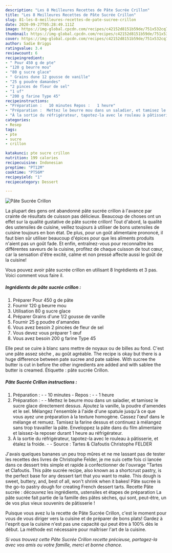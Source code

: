 ```yaml
---
description: "Les 8 Meilleures Recettes de Pâte Sucrée Crillon"
title: "Les 8 Meilleures Recettes de Pâte Sucrée Crillon"
slug: 81-les-8-meilleures-recettes-de-pate-sucree-crillon
date: 2020-09-27T05:28:49.111Z
image: https://img-global.cpcdn.com/recipes/c42152d8151b59de/751x532cq70/pate-sucree-crillon-photo-principale-de-la-recette.jpg
thumbnail: https://img-global.cpcdn.com/recipes/c42152d8151b59de/751x532cq70/pate-sucree-crillon-photo-principale-de-la-recette.jpg
cover: https://img-global.cpcdn.com/recipes/c42152d8151b59de/751x532cq70/pate-sucree-crillon-photo-principale-de-la-recette.jpg
author: Sadie Briggs
ratingvalue: 3.4
reviewcount: 6
recipeingredient:
- " Pour 450 g de pte"
- "120 g beurre mou"
- "80 g sucre glace"
- " Grains dune 12 gousse de vanille"
- "25 g poudre damandes"
- "2 pinces de fleur de sel"
- "1 uf"
- "200 g farine Type 45"
recipeinstructions:
- "Préparation :   10 minutes Repos :   1 heure"
- "Préparation :  Mettez le beurre mou dans un saladier, et tamisez le sucre glace directement dessus. Ajoutez la vanille, la poudre d&#39;amendes et le sel. Mélangez l&#39;ensemble à l&#39;aide d&#39;une spatule jusqu&#39;à ce que vous ayez une préparation à la texture homogène. Cassez l&#39;œuf dans le mélange et remuez. Tamisez la farine dessus et continuez à mélangez sans trop travailler la pâte. Enveloppez la pâte dans du film alimentaire et laissez-la reposer durant 1 heure au réfrigérateur."
- "À la sortie du réfrigérateur, tapotez-la avec le rouleau à pâtisserie, et étalez la froide.  Source : Tartes &amp; Clafoutis Christophe FELDER"
categories:
- Resep
tags:
- pte
- sucre
- crillon

katakunci: pte sucre crillon 
nutrition: 199 calories
recipecuisine: Indonesian
preptime: "PT12M"
cooktime: "PT56M"
recipeyield: "1"
recipecategory: Dessert

---
```



![Pâte Sucrée Crillon](https://img-global.cpcdn.com/recipes/c42152d8151b59de/751x532cq70/pate-sucree-crillon-photo-principale-de-la-recette.jpg)

La plupart des gens ont abandonné pâte sucrée crillon à l'avance par crainte de résultats de cuisson pas délicieux. Beaucoup de choses ont un effet sur la qualité gustative de pâte sucrée crillon! Tout d'abord, la qualité des ustensiles de cuisine, veillez toujours à utiliser de bons ustensiles de cuisine toujours en bon état. De plus, pour un goût alimentaire prononcé, il faut bien sûr utiliser beaucoup d'épices pour que les aliments produits n'aient pas un goût fade. Et enfin, entraînez-vous pour reconnaître les différentes saveurs de la cuisine, profitez de chaque cuisson de tout cœur, car la sensation d'être excité, calme et non pressé affecte aussi le goût de la cuisine!

<!--inarticleads1-->

Vous pouvez avoir pâte sucrée crillon en utilisant 8 Ingrédients et 3 pas. Voici comment vous faire il.

##### Ingrédients de pâte sucrée crillon :

1. Préparer  Pour 450 g de pâte
1. Fournir 120 g beurre mou
1. Utilisation 80 g sucre glace
1. Préparer  Grains d&#39;une 1/2 gousse de vanille
1. Fournir 25 g poudre d&#39;amandes
1. Vous avez besoin 2 pincées de fleur de sel
1. Vous devez vous préparer 1 œuf
1. Vous avez besoin 200 g farine Type 45


Elle peut se cuire à blanc sans mettre de noyaux ou de billes au fond. C&#39;est une pâte assez sèche , au goût agréable. The recipe is okay but there is a huge difference between pate sucree and pate sablee. With sucree the butter is cut in before the other ingredients are added and with sablee the butter is creamed. Étiquette : pâte sucrée Crillon. 

<!--inarticleads2-->

##### Pâte Sucrée Crillon instructions :

1. Préparation :  -  - 10 minutes - Repos :  -  - 1 heure
1. Préparation : -  - Mettez le beurre mou dans un saladier, et tamisez le sucre glace directement dessus. Ajoutez la vanille, la poudre d&#39;amendes et le sel. Mélangez l&#39;ensemble à l&#39;aide d&#39;une spatule jusqu&#39;à ce que vous ayez une préparation à la texture homogène. Cassez l&#39;œuf dans le mélange et remuez. Tamisez la farine dessus et continuez à mélangez sans trop travailler la pâte. Enveloppez la pâte dans du film alimentaire et laissez-la reposer durant 1 heure au réfrigérateur.
1. À la sortie du réfrigérateur, tapotez-la avec le rouleau à pâtisserie, et étalez la froide. -  - Source : Tartes &amp; Clafoutis Christophe FELDER


J&#39;avais quelques bananes un peu trop mûres et ne me lassant pas de tester les recettes des livres de Christophe Felder, je me suis cette fois ci lancée dans ce dessert très simple et rapide à confectionner de l&#39;ouvrage &#34;Tartes et Clafoutis. This pâte sucrée recipe, also known as a shortcrust pastry, is the perfect base for any dessert tart that you want to make. This dough is sweet, buttery, and, best of all, won&#39;t shrink when it bakes! Pâte sucrée is the go-to pastry dough for creating French dessert tarts. Recette Pâte sucrée : découvrez les ingrédients, ustensiles et étapes de préparation La pâte sucrée fait partie de la famille des pâtes sèches, qui sont, peut-être, un de vos plus vieux souvenirs de pâtisserie ! 

<!--inarticleads1-->

<p>
Puisque vous avez lu la recette de Pâte Sucrée Crillon, c'est le moment pour vous de vous diriger vers la cuisine et de préparer de bons plats! Gardez à l'esprit que la cuisine n'est pas une capacité qui peut être à 100% dès le début. La méthode est nécessaire pour maîtriser l'art de la cuisine.
</p>

<p>
<i>Si vous trouvez cette Pâte Sucrée Crillon recette précieuse, partagez-la avec vos amis ou votre famille, merci et bonne chance.</i>
</p>
